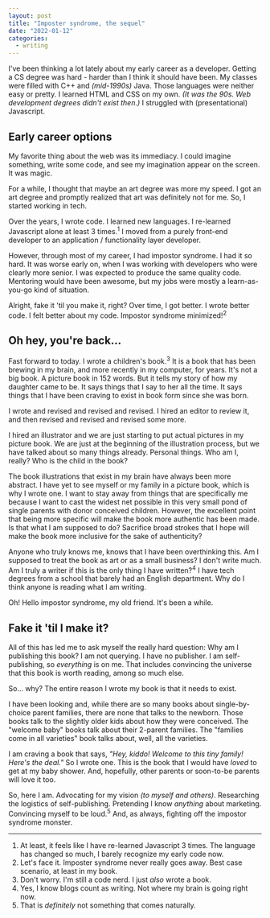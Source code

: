 ```yaml
---
layout: post
title: "Imposter syndrome, the sequel"
date: "2022-01-12"
categories:
  - writing
---
```


I've been thinking a lot lately about my early career as a developer. Getting a CS degree was hard - harder than I think it should have been. My classes were filled with C++ and _(mid-1990s)_ Java. Those languages were neither easy or pretty. I learned HTML and CSS on my own. _(It was the 90s. Web development degrees didn't exist then.)_ I struggled with (presentational) Javascript.

## Early career options

My favorite thing about the web was its immediacy. I could imagine something, write some code, and see my imagination appear on the screen. It was magic.

For a while, I thought that maybe an art degree was more my speed. I got an art degree and promptly realized that art was definitely not for me. So, I started working in tech.

Over the years, I wrote code. I learned new languages. I re-learned Javascript alone at least 3 times.<sup>1</sup> I moved from a purely front-end developer to an application / functionality layer developer.

However, through most of my career, I had impostor syndrome. I had it so hard. It was worse early on, when I was working with developers who were clearly more senior. I was expected to produce the same quality code. Mentoring would have been awesome, but my jobs were mostly a learn-as-you-go kind of situation.

Alright, fake it 'til you make it, right? Over time, I got better. I wrote better code. I felt better about my code. Impostor syndrome minimized!<sup>2</sup>

## Oh hey, you're back...

Fast forward to today. I wrote a children's book.<sup>3</sup> It is a book that has been brewing in my brain, and more recently in my computer, for years. It's not a big book. A picture book in 152 words. But it tells my story of how my daughter came to be. It says things that I say to her all the time. It says things that I have been craving to exist in book form since she was born.

I wrote and revised and revised and revised. I hired an editor to review it, and then revised and revised and revised some more.

I hired an illustrator and we are just starting to put actual pictures in my picture book. We are just at the beginning of the illustration process, but we have talked about so many things already. Personal things. Who am I, really? Who is the child in the book?

The book illustrations that exist in my brain have always been more abstract. I have yet to see myself or my family in a picture book, which is why I wrote one. I want to stay away from things that are specifically me because I want to cast the widest net possible in this very small pond of single parents with donor conceived children. However, the excellent point that being more specific will make the book more authentic has been made. Is that what I am supposed to do? Sacrifice broad strokes that I hope will make the book more inclusive for the sake of authenticity?

Anyone who truly knows me, knows that I have been overthinking this. Am I supposed to treat the book as art or as a small business? I don't write much. Am I truly a writer if this is the only thing I have written?<sup>4</sup> I have tech degrees from a school that barely had an English department. Why do I think anyone is reading what I am writing.

Oh! Hello impostor syndrome, my old friend. It's been a while.

## Fake it 'til I make it?

All of this has led me to ask myself the really hard question: Why am I publishing this book? I am not querying. I have no publisher. I am self-publishing, so _everything_ is on me. That includes convincing the universe that this book is worth reading, among so much else.

So... why? The entire reason I wrote my book is that it needs to exist.

I have been looking and, while there are so many books about single-by-choice parent families, there are none that talks to the newborn. Those books talk to the slightly older kids about how they were conceived. The "welcome baby" books talk about their 2-parent families. The "families come in all varieties" book talks about, well, all the varieties.

I am craving a book that says, _"Hey, kiddo! Welcome to this tiny family! Here's the deal."_ So I wrote one. This is the book that I would have _loved_ to get at my baby shower. And, hopefully, other parents or soon-to-be parents will love it too.

So, here I am. Advocating for my vision _(to myself and others)_. Researching the logistics of self-publishing. Pretending I know _anything_ about marketing. Convincing myself to be loud.<sup>5</sup> And, as always, fighting off the impostor syndrome monster.

---

1. At least, it feels like I have re-learned Javascript 3 times. The language has changed so much, I barely recognize my early code now.
2. Let's face it. Imposter syndrome never really goes away. Best case scenario, at least in my book.
3. Don't worry. I'm still a code nerd. I just _also_ wrote a book.
4. Yes, I know blogs count as writing. Not where my brain is going right now.
5. That is _definitely_ not something that comes naturally.
